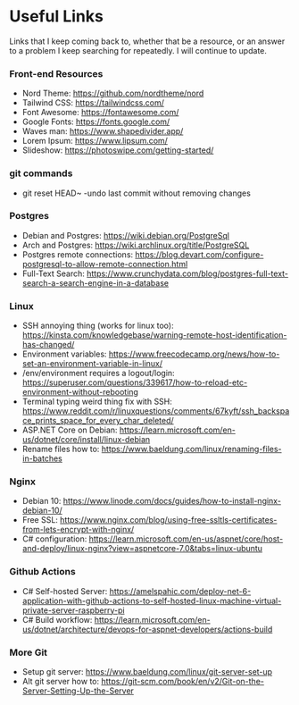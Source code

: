 # Useful Links

Links that I keep coming back to, whether that be a resource, or an answer to a problem I keep searching for repeatedly. I will continue to update.

### Front-end Resources
- Nord Theme: https://github.com/nordtheme/nord
- Tailwind CSS: https://tailwindcss.com/
- Font Awesome: https://fontawesome.com/
- Google Fonts: https://fonts.google.com/
- Waves man: https://www.shapedivider.app/
- Lorem Ipsum: https://www.lipsum.com/
- Slideshow: https://photoswipe.com/getting-started/

### git commands
- git reset HEAD~ -undo last commit without removing changes

### Postgres
- Debian and Postgres: https://wiki.debian.org/PostgreSql
- Arch and Postgres: https://wiki.archlinux.org/title/PostgreSQL
- Postgres remote connections: https://blog.devart.com/configure-postgresql-to-allow-remote-connection.html
- Full-Text Search: https://www.crunchydata.com/blog/postgres-full-text-search-a-search-engine-in-a-database

### Linux
- SSH annoying thing (works for linux too): https://kinsta.com/knowledgebase/warning-remote-host-identification-has-changed/
- Environment variables: https://www.freecodecamp.org/news/how-to-set-an-environment-variable-in-linux/
- /env/environment requires a logout/login: https://superuser.com/questions/339617/how-to-reload-etc-environment-without-rebooting
- Terminal typing weird thing fix with SSH: https://www.reddit.com/r/linuxquestions/comments/67kyft/ssh_backspace_prints_space_for_every_char_deleted/
- ASP.NET Core on Debian: https://learn.microsoft.com/en-us/dotnet/core/install/linux-debian
- Rename files how to: https://www.baeldung.com/linux/renaming-files-in-batches

### Nginx
- Debian 10: https://www.linode.com/docs/guides/how-to-install-nginx-debian-10/
- Free SSL: https://www.nginx.com/blog/using-free-ssltls-certificates-from-lets-encrypt-with-nginx/
- C# configuration: https://learn.microsoft.com/en-us/aspnet/core/host-and-deploy/linux-nginx?view=aspnetcore-7.0&tabs=linux-ubuntu

### Github Actions
- C# Self-hosted Server: https://amelspahic.com/deploy-net-6-application-with-github-actions-to-self-hosted-linux-machine-virtual-private-server-raspberry-pi
- C# Build workflow: https://learn.microsoft.com/en-us/dotnet/architecture/devops-for-aspnet-developers/actions-build

### More Git
- Setup git server: https://www.baeldung.com/linux/git-server-set-up
- Alt git server how to: https://git-scm.com/book/en/v2/Git-on-the-Server-Setting-Up-the-Server
